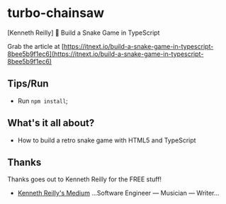 # turbo-chainsaw
[Kenneth Reilly] 🐍 Build a Snake Game in TypeScript

Grab the article at [https://itnext.io/build-a-snake-game-in-typescript-8bee5b9f1ec6](https://itnext.io/build-a-snake-game-in-typescript-8bee5b9f1ec6)

## Tips/Run

* Run `npm install`;

## What's it all about?

* How to build a retro snake game with HTML5 and TypeScript

## Thanks

Thanks goes out to Kenneth Reilly for the FREE stuff!

* [Kenneth Reilly's Medium](https://itnext.io/@kennethreilly) ...Software Engineer — Musician — Writer...
